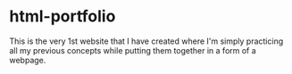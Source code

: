 # html-portfolio
This is the very 1st website that I have created where I'm simply practicing all my previous concepts while putting them together in a form of a webpage.
